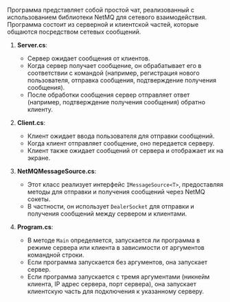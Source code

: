  Программа представляет собой простой чат, реализованный с использованием библиотеки NetMQ для сетевого взаимодействия. Программа состоит из серверной и клиентской частей, которые общаются посредством сетевых сообщений.


1. **Server.cs**:
   - Сервер ожидает сообщения от клиентов.
   - Когда сервер получает сообщение, он обрабатывает его в соответствии с командой (например, регистрация нового пользователя, отправка сообщения, подтверждение получения сообщения).
   - После обработки сообщения сервер отправляет ответ (например, подтверждение получения сообщения) обратно клиенту.



2. **Client.cs**:
   - Клиент ожидает ввода пользователя для отправки сообщений.
   - Когда клиент отправляет сообщение, оно передается серверу.
   - Клиент также ожидает сообщений от сервера и отображает их на экране.


3. **NetMQMessageSource.cs**:
   - Этот класс реализует интерфейс `IMessageSource<T>`, предоставляя методы для отправки и получения сообщений через NetMQ сокеты.
   - В частности, он использует `DealerSocket` для отправки и получения сообщений между сервером и клиентами.



4. **Program.cs**:
   - В методе `Main` определяется, запускается ли программа в режиме сервера или клиента в зависимости от аргументов командной строки.
   - Если программа запускается без аргументов, она запускает сервер.
   - Если программа запускается с тремя аргументами (никнейм клиента, IP адрес сервера, порт сервера), она запускает клиентскую часть для подключения к указанному серверу.
 
 
